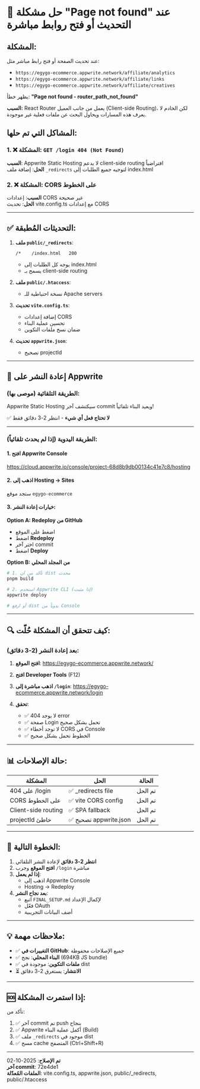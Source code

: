 # 🔧 حل مشكلة "Page not found" عند التحديث أو فتح روابط مباشرة

## المشكلة:
عند تحديث الصفحة أو فتح رابط مباشر مثل:
- `https://egygo-ecommerce.appwrite.network/affiliate/analytics`
- `https://egygo-ecommerce.appwrite.network/affiliate/links`
- `https://egygo-ecommerce.appwrite.network/affiliate/creatives`

يظهر خطأ: **"Page not found - router_path_not_found"**

**السبب:** React Router يعمل من جانب العميل (Client-side Routing)، لكن الخادم لا يعرف هذه المسارات ويحاول البحث عن ملفات فعلية غير موجودة.

## المشاكل التي تم حلها:

### 1. ❌ المشكلة: `GET /login 404 (Not Found)`
**السبب**: Appwrite Static Hosting لا يدعم client-side routing افتراضياً  
**الحل**: إضافة ملف `_redirects` لتوجيه جميع الطلبات إلى index.html

### 2. ❌ المشكلة: CORS على الخطوط
**السبب**: إعدادات CORS غير صحيحة  
**الحل**: تحديث vite.config.ts مع إعدادات CORS

---

## ✅ التحديثات المُطبقة:

1. **ملف `public/_redirects`**:
   ```
   /*    /index.html   200
   ```
   - يوجه كل الطلبات إلى index.html
   - يسمح بـ client-side routing

2. **ملف `public/.htaccess`**:
   - نسخة احتياطية للـ Apache servers

3. **تحديث `vite.config.ts`**:
   - إضافة إعدادات CORS
   - تحسين عملية البناء
   - ضمان نسخ ملفات التكوين

4. **تحديث `appwrite.json`**:
   - تصحيح projectId

---

## 🚀 إعادة النشر على Appwrite

### الطريقة التلقائية (موصى بها):
Appwrite Static Hosting سيكتشف آخر commit ويعيد البناء تلقائياً!

✅ **لا تحتاج فعل أي شيء** - انتظر 2-3 دقائق فقط

---

### الطريقة اليدوية (إذا لم يحدث تلقائياً):

#### 1. افتح Appwrite Console
https://cloud.appwrite.io/console/project-68d8b9db00134c41e7c8/hosting

#### 2. اذهب إلى Hosting → Sites
ستجد موقع `egygo-ecommerce`

#### 3. خيارات إعادة النشر:

**Option A: Redeploy من GitHub**
- اضغط على الموقع
- اضغط **Redeploy**
- اختر آخر commit
- اضغط **Deploy**

**Option B: من المجلد المحلي**
```powershell
# 1. تأكد من أن dist محدث
pnpm build

# 2. استخدم Appwrite CLI (إذا مثبت)
appwrite deploy

# أو ارفع dist يدوياً من Console
```

---

## 🔍 كيف تتحقق أن المشكلة حُلّت:

### بعد إعادة النشر (2-3 دقائق):

1. **افتح الموقع**:
   https://egygo-ecommerce.appwrite.network/

2. **افتح Developer Tools** (F12)

3. **اذهب مباشرة إلى `/login`**:
   https://egygo-ecommerce.appwrite.network/login

4. **تحقق**:
   - ✅ لا يوجد 404 error
   - ✅ صفحة Login تحمل بشكل صحيح
   - ✅ لا توجد أخطاء CORS في Console
   - ✅ الخطوط تحمل بشكل صحيح

---

## 📊 حالة الإصلاحات:

| المشكلة | الحل | الحالة |
|---------|------|--------|
| 404 على /login | ✅ _redirects file | تم الحل |
| CORS على الخطوط | ✅ vite CORS config | تم الحل |
| Client-side routing | ✅ SPA fallback | تم الحل |
| projectId خاطئ | ✅ تصحيح appwrite.json | تم الحل |

---

## 🎯 الخطوة التالية:

1. **انتظر 2-3 دقائق** لإعادة النشر التلقائي
2. **افتح الموقع** وجرب `/login` مباشرة
3. **إذا لم يعمل**:
   - اذهب إلى Appwrite Console
   - Hosting → Redeploy
4. **بعد نجاح النشر**:
   - اتبع `FINAL_SETUP.md` لإكمال الإعداد
   - فعّل OAuth
   - أضف البيانات التجريبية

---

## 💡 ملاحظات مهمة:

- ✅ **التغييرات في GitHub**: جميع الإصلاحات محفوظة
- ✅ **البناء المحلي**: نجح (694KB JS bundle)
- ✅ **ملفات التكوين**: موجودة في dist
- ⏳ **الانتشار**: يستغرق 2-3 دقائق

---

## 🆘 إذا استمرت المشكلة:

تأكد من:
1. ✅ آخر commit تم push بنجاح
2. ✅ Appwrite أكمل عملية البناء (Build)
3. ✅ ملف `_redirects` موجود في dist
4. ✅ مسح cache المتصفح (Ctrl+Shift+R)

---

**تم الإصلاح**: 2025-10-02  
**آخر commit**: 72e4de1  
**الملفات المُعدّلة**: vite.config.ts, appwrite.json, public/_redirects, public/.htaccess
